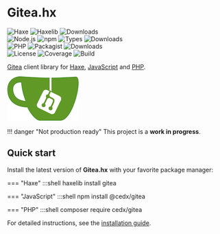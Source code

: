 # Gitea.hx
![Haxe](https://badgen.net/badge/haxe/%3E%3D4.1.0/green) ![Haxelib](https://badgen.net/haxelib/v/gitea) ![Downloads](https://badgen.net/haxelib/d/gitea)  
![Node.js](https://badgen.net/npm/node/@cedx/gitea) ![npm](https://badgen.net/npm/v/@cedx/gitea) ![Types](https://badgen.net/npm/types/@cedx/gitea) ![Downloads](https://badgen.net/npm/dt/@cedx/gitea)  
![PHP](https://badgen.net/packagist/php/cedx/gitea) ![Packagist](https://badgen.net/packagist/v/cedx/gitea) ![Downloads](https://badgen.net/packagist/dt/cedx/gitea)  
![License](https://badgen.net/badge/license/MIT/blue) ![Coverage](https://badgen.net/coveralls/c/github/cedx/gitea.hx) ![Build](https://badgen.net/github/checks/cedx/gitea.hx/main)

[Gitea](https://gitea.io) client library for [Haxe](https://haxe.org),
[JavaScript](https://developer.mozilla.org/en-US/docs/Web/JavaScript) and [PHP](https://www.php.net).

![Gitea](img/gitea.png)

!!! danger "Not production ready"
	This project is a **work in progress**.

## Quick start
Install the latest version of **Gitea.hx** with your favorite package manager:

=== "Haxe"
		:::shell
		haxelib install gitea

=== "JavaScript"
		:::shell
		npm install @cedx/gitea

=== "PHP"
		:::shell
		composer require cedx/gitea

For detailed instructions, see the [installation guide](installation.md).
